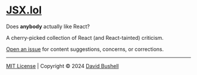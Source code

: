 # [JSX.lol](https://jsx.lol)

Does **anybody** actually like React?

A cherry-picked collection of React (and React-tainted) criticism.

[Open an issue](https://github.com/dbushell/JSX.lol/issues) for content suggestions, concerns, or corrections.

* * *

[MIT License](/LICENSE) | Copyright © 2024 [David Bushell](https://dbushell.com)
